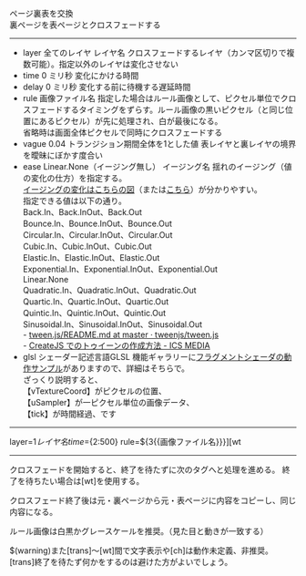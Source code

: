 ページ裏表を交換  
裏ページを表ページとクロスフェードする

***
- layer		全てのレイヤ	レイヤ名	クロスフェードするレイヤ（カンマ区切りで複数可能）。指定以外のレイヤは変化させない
- time		0	ミリ秒	変化にかける時間
- delay		0	ミリ秒	変化する前に待機する遅延時間
- rule			画像ファイル名	指定した場合はルール画像として、ピクセル単位でクロスフェードするタイミングをずらす。ルール画像の黒いピクセル（と同じ位置にあるピクセル）が先に処理され、白が最後になる。<br/>省略時は画面全体ピクセルで同時にクロスフェードする
- vague		0.04	トランジション期間全体を1とした値	表レイヤと裏レイヤの境界を曖昧にぼかす度合い
- ease		Linear.None（イージング無し）	イージング名	揺れのイージング（値の変化の仕方）を指定する。<br/>[イージングの変化はこちらの図](https://createjs.com/demos/tweenjs/tween_sparktable)（または[こちら](https://sole.github.io/tween.js/examples/03_graphs.html)）が分かりやすい。<br/>指定できる値は以下の通り。<br/>Back.In、Back.InOut、Back.Out<br/>Bounce.In、Bounce.InOut、Bounce.Out<br/>Circular.In、Circular.InOut、Circular.Out<br/>Cubic.In、Cubic.InOut、Cubic.Out<br/>Elastic.In、Elastic.InOut、Elastic.Out<br/>Exponential.In、Exponential.InOut、Exponential.Out<br/>Linear.None<br/>Quadratic.In、Quadratic.InOut、Quadratic.Out<br/>Quartic.In、Quartic.InOut、Quartic.Out<br/>Quintic.In、Quintic.InOut、Quintic.Out<br/>Sinusoidal.In、Sinusoidal.InOut、Sinusoidal.Out<br/>- [tween.js/README.md at master · tweenjs/tween.js](https://github.com/tweenjs/tween.js/blob/master/README.md)<br/>- [CreateJS でのトゥイーンの作成方法 - ICS MEDIA](https://ics.media/tutorial-createjs/tween/)
- glsl			シェーダー記述言語GLSL	機能ギャラリーに[フラグメントシェーダの動作サンプル](https://famibee.github.io/SKYNovel_gallery/?cur=glsl_slide)がありますので、詳細はそちらで。<br/>ざっくり説明すると、<br/>【vTextureCoord】がピクセルの位置、<br/>【uSampler】が一ピクセル単位の画像データ、<br/>【tick】が時間経過、です

***
layer=${1{{レイヤ名}}} time=${2:500} rule=${3{{画像ファイル名}}}][wt

***
クロスフェードを開始すると、終了を待たずに次のタグへと処理を進める。
終了を待ちたい場合は[wt]を使用する。

クロスフェード終了後は元・裏ページから元・表ページに内容をコピーし、同じ内容になる。

ルール画像は白黒かグレースケールを推奨。（見た目と動きが一致する）

$(warning)また[trans]～[wt]間で文字表示や[ch]は動作未定義、非推奨。
[trans]終了を待たず何かをするのは避けた方がよいでしょう。
